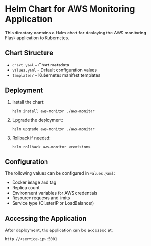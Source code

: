 # Helm Chart for AWS Monitoring Application

This directory contains a Helm chart for deploying the AWS monitoring Flask application to Kubernetes.

## Chart Structure

- `Chart.yaml` - Chart metadata
- `values.yaml` - Default configuration values
- `templates/` - Kubernetes manifest templates

## Deployment

1. Install the chart:
   ```
   helm install aws-monitor ./aws-monitor
   ```

2. Upgrade the deployment:
   ```
   helm upgrade aws-monitor ./aws-monitor
   ```

3. Rollback if needed:
   ```
   helm rollback aws-monitor <revision>
   ```

## Configuration

The following values can be configured in `values.yaml`:

- Docker image and tag
- Replica count
- Environment variables for AWS credentials
- Resource requests and limits
- Service type (ClusterIP or LoadBalancer)

## Accessing the Application

After deployment, the application can be accessed at:
```
http://<service-ip>:5001
``` 